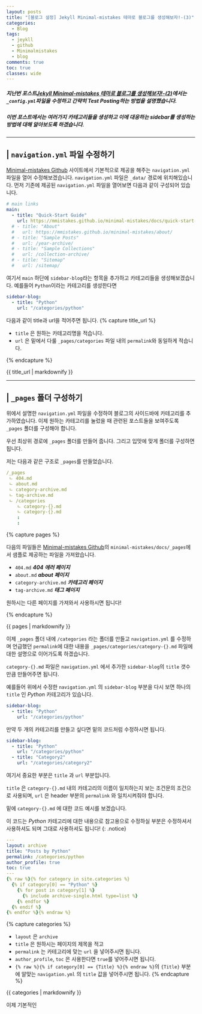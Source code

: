 ```yaml
---
layout: posts
title: "[블로그 설정] Jekyll Minimal-mistakes 테마로 블로그를 생성해보자!-(3)"
categories:
  - Blog
tags:
  - jeykll
  - github
  - Minimalmistakes
  - blog
comments: true
toc: true
classes: wide
---
```

##### 지난번 포스트[Jekyll Minimal-mistakes 테마로 블로그를 생성해보자!-(2)](https://zzu0203.github.io/blog/blog2/)에서는 `_config.yml`파일을 수정하고 간략히 Test Posting하는 방법을 설명했습니다.
##### 이번 포스트에서는 여러가지 카테고리들을 생성하고 이에 대응하는 sidebar를 생성하는 방법에 대해 알아보도록 하겠습니다.

---
## | `navigation.yml` 파일 수정하기
[Minimal-mistakes Github](https://github.com/mmistakes/minimal-mistakes) 사이트에서 기본적으로 제공을 해주는 `navigation.yml` 파일을 열어 수정해보겠습니다.
`navigation.yml` 파일은 `_data/` 경로에 위치해있습니다. 먼저 기존에 제공된 `navigation.yml` 파일을 열어보면 다음과 같이 구성되어 있습니다.

```yaml
# main links
main:
  - title: "Quick-Start Guide"
    url: https://mmistakes.github.io/minimal-mistakes/docs/quick-start-guide/
  # - title: "About"
  #   url: https://mmistakes.github.io/minimal-mistakes/about/
  # - title: "Sample Posts"
  #   url: /year-archive/
  # - title: "Sample Collections"
  #   url: /collection-archive/
  # - title: "Sitemap"
  #   url: /sitemap/
```
여기서 `main` 하단에 `sidebar-blog`라는 항목을 추가하고 카테고리들을 생성해보겠습니다. 예를들어 `Python`이라는 카테고리를 생성한다면

```yaml
sidebar-blog:
  - title: "Python"
    url: "/categories/python"
```
다음과 같이 title과 url을 적어주면 됩니다.
{% capture title_url %}

- `title` 은 원하는 카테고리명을 적습니다.
- `url` 은 밑에서 다룰 `_pages/categories` 파일 내의 `permalink`와 동일하게 적습니다.

{% endcapture %}
<div class="notice--info">{{ title_url | markdownify }}</div>

---
## | `_pages` 폴더 구성하기
위에서 설명한 `navigation.yml` 파일을 수정하여 블로그의 사이드바에 카테고리를 추가하였습니다. 이제 원하는 카테고리를 눌렀을 때 관련된 포스트들을 보여주도록 `_pages` 폴더를 구성해야 합니다.

우선 최상위 경로에 `_pages` 폴더를 만들어 줍니다. 그리고 입맛에 맞게 폴더를 구성하면 됩니다.

저는 다음과 같은 구조로 `_pages`를 만들었습니다.

```yaml
/_pages
 ㄴ 404.md
 ㄴ about.md
 ㄴ category-archive.md
 ㄴ tag-archive.md
 ㄴ /categories
    ㄴ category-{}.md
    ㄴ category-{}.md
    :
    :
```

{% capture pages %}

다음의 파일들은 [Minimal-mistakes Github](https://github.com/mmistakes/minimal-mistakes)의 `minimal-mistakes/docs/_pages`에서 샘플로 제공하는 파일을 가져왔습니다.
- `404.md` ***404 에러 페이지***
- `about.md` ***about 페이지***
- `category-archive.md` ***카테고리 페이지***
- `tag-archive.md` ***태그 페이지***

원하시는 다른 페이지를 가져와서 사용하시면 됩니다!

{% endcapture %}
<div class="notice--info">{{ pages | markdownify }}</div>

이제 `_pages` 폴더 내에 `/categories` 라는 폴더를 만들고 `navigation.yml` 를 수정하며 언급했던 `permalink`에 대한 내용을 `_pages/categories/category-{}.md` 파일에 대한 설명으로 이어가도록 하겠습니다.

`category-{}.md` 파일은 `navigation.yml` 에서 추가한 `sidebar-blog`의 `title` 갯수만큼 만들어주면 됩니다.

예를들어 위에서 수정한 `navigation.yml` 의 `sidebar-blog` 부분을 다시 보면 하나의 `title` 인 *Python* 카테고리가 있습니다.

```yaml
sidebar-blog:
  - title: "Python"
    url: "/categories/python"
```
만약 두 개의 카테고리를 만들고 싶다면 밑의 코드처럼 수정하시면 됩니다.
```yaml
sidebar-blog:
  - title: "Python"
    url: "/categories/python"
  - title: "Category2"
    url: "/categories/category2"    
```

여기서 중요한 부분은 `title` 과 `url` 부분입니다.

`title` 은 `category-{}.md` 내의 카테고리의 이름이 일치하는지 보는 조건문의 조건으로 사용되며, `url` 은 header 부분의 `permalink` 와 일치시켜줘야 합니다.

밑에 `category-{}.md` 에 대한 코드 예시를 보겠습니다.

이 코드는 *Python* 카테고리에 대한 내용으로 참고용으로 수정하실 부분은 수정하셔서 사용하셔도 되며 그대로 사용하셔도 됩니다!
{: .notice}

```yaml
---
layout: archive
title: "Posts by Python"
permalink: /categories/python
author_profile: true
toc: true
---
{% raw %}{% for category in site.categories %}
  {% if category[0] == "Python" %}
    {% for post in category[1] %}
      {% include archive-single.html type=list %}
    {% endfor %}
  {% endif %}  
{% endfor %}{% endraw %}
```
{% capture categories %}
- `layout` 은 `archive`
- `title` 은 원하시는 페이지의 제목을 적고
- `permalink` 는 카테고리에 맞는 `url` 을 넣어주시면 됩니다.
- `author_profile`, `toc` 은 사용한다면 `true`를 넣어주시면 됩니다.
- `{% raw %}{% if category[0] == {Title} %}{% endraw %}`의 `{Title}` 부분에 알맞는 `navigation.yml` 의 `title` 값을 넣어주시면 됩니다.
{% endcapture %}
<div class="notice--warning">{{ categories | markdownify }}</div>


이제 기본적인
